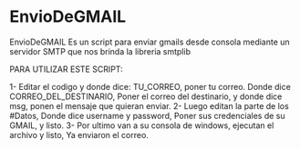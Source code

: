 # EnvioDeGMAIL
EnvioDeGMAIL Es un script para enviar gmails desde consola mediante un servidor SMTP que nos brinda la libreria smtplib

PARA UTILIZAR ESTE SCRIPT:

1- Editar el codigo y donde dice: TU_CORREO, poner tu correo. Donde dice CORREO_DEL_DESTINARIO, Poner el correo del destinario, y donde      dice msg, ponen el mensaje que quieran enviar.
2- Luego editan la parte de los #Datos, Donde dice username y password, Poner sus credenciales de su GMAIL, y listo.
3- Por ultimo van a su consola de windows, ejecutan el archivo y listo, Ya enviaron el correo.
